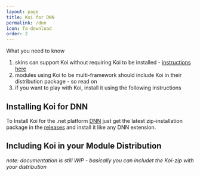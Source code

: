 ```yaml
---
layout: page
title: Koi for DNN
permalink: /dnn
icon: fa-download
order: 2
---
```


What you need to know

1. skins can support Koi without requiring Koi to be installed - [instructions here](dnn-themes)
1. modules using Koi to be multi-framework should include Koi in their distribution package - so read on
1. if you want to play with Koi, install it using the following instructions

## Installing Koi for DNN

To Install Koi for the .net platform [DNN](http://www.dnnsoftware.com/) just get the latest zip-installation package in the [releases](https://github.com/DNN-Connect/connect.koi/releases) and install it like any DNN extension.

## Including Koi in your Module Distribution

_note: documentation is still WIP - basically you can includet the Koi-zip with your distribution_